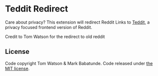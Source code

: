# Teddit Redirect

Care about privacy? This extension will redirect Reddit Links to [Teddit](https://codeberg.org/teddit/teddit), a privacy focused frontend version of Reddit.

Credit to Tom Watson for the redirect to old reddit

## License

Code copyright Tom Watson & Mark Babatunde. Code released under [the MIT license](LICENSE.txt).
